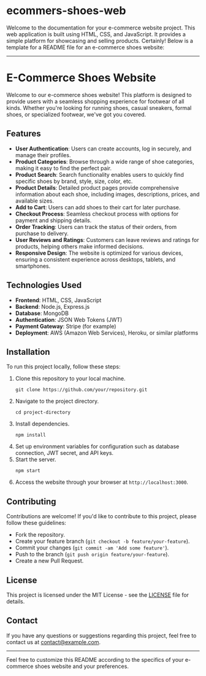 # ecommers-shoes-web
Welcome to the documentation for your e-commerce website project. This web application is built using HTML, CSS, and JavaScript. It provides a simple platform for showcasing and selling products.
Certainly! Below is a template for a README file for an e-commerce shoes website:

---

# E-Commerce Shoes Website

Welcome to our e-commerce shoes website! This platform is designed to provide users with a seamless shopping experience for footwear of all kinds. Whether you're looking for running shoes, casual sneakers, formal shoes, or specialized footwear, we've got you covered.

## Features

- **User Authentication**: Users can create accounts, log in securely, and manage their profiles.
- **Product Categories**: Browse through a wide range of shoe categories, making it easy to find the perfect pair.
- **Product Search**: Search functionality enables users to quickly find specific shoes by brand, style, size, color, etc.
- **Product Details**: Detailed product pages provide comprehensive information about each shoe, including images, descriptions, prices, and available sizes.
- **Add to Cart**: Users can add shoes to their cart for later purchase.
- **Checkout Process**: Seamless checkout process with options for payment and shipping details.
- **Order Tracking**: Users can track the status of their orders, from purchase to delivery.
- **User Reviews and Ratings**: Customers can leave reviews and ratings for products, helping others make informed decisions.
- **Responsive Design**: The website is optimized for various devices, ensuring a consistent experience across desktops, tablets, and smartphones.

## Technologies Used

- **Frontend**: HTML, CSS, JavaScript
- **Backend**: Node.js, Express.js
- **Database**: MongoDB
- **Authentication**: JSON Web Tokens (JWT)
- **Payment Gateway**: Stripe (for example)
- **Deployment**: AWS (Amazon Web Services), Heroku, or similar platforms

## Installation

To run this project locally, follow these steps:

1. Clone this repository to your local machine.
   ```
   git clone https://github.com/your/repository.git
   ```
2. Navigate to the project directory.
   ```
   cd project-directory
   ```
3. Install dependencies.
   ```
   npm install
   ```
4. Set up environment variables for configuration such as database connection, JWT secret, and API keys.
5. Start the server.
   ```
   npm start
   ```
6. Access the website through your browser at `http://localhost:3000`.

## Contributing

Contributions are welcome! If you'd like to contribute to this project, please follow these guidelines:

- Fork the repository.
- Create your feature branch (`git checkout -b feature/your-feature`).
- Commit your changes (`git commit -am 'Add some feature'`).
- Push to the branch (`git push origin feature/your-feature`).
- Create a new Pull Request.

## License

This project is licensed under the MIT License - see the [LICENSE](LICENSE) file for details.

## Contact

If you have any questions or suggestions regarding this project, feel free to contact us at [contact@example.com](mailto:contact@example.com).

---

Feel free to customize this README according to the specifics of your e-commerce shoes website and your preferences.
